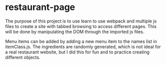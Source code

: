 # restaurant-page

The purpose of this project is to use learn to use webpack and multiple js files to create a site with tabbed browsing to access different pages.  This will be done by manipulating the DOM through the imported js files.

Menu items can be added by adding a new menu item to the names list in itemClass.js.  The ingredients are randomly generated, which is not ideal for a real restaurant website, but I did this for fun and to practice creating different objects.
